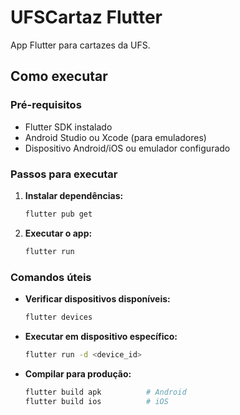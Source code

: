# UFSCartaz Flutter

App Flutter para cartazes da UFS.

## Como executar

### Pré-requisitos
- Flutter SDK instalado
- Android Studio ou Xcode (para emuladores)
- Dispositivo Android/iOS ou emulador configurado

### Passos para executar

1. **Instalar dependências:**
   ```bash
   flutter pub get
   ```

2. **Executar o app:**
   ```bash
   flutter run
   ```

### Comandos úteis

- **Verificar dispositivos disponíveis:**
  ```bash
  flutter devices
  ```

- **Executar em dispositivo específico:**
  ```bash
  flutter run -d <device_id>
  ```

- **Compilar para produção:**
  ```bash
  flutter build apk          # Android
  flutter build ios          # iOS
  ```
